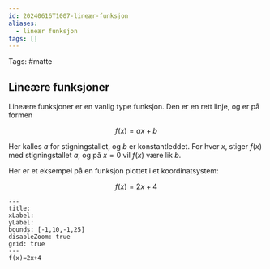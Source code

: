 ```yaml
---
id: 20240616T1007-lineær-funksjon
aliases:
  - lineær funksjon
tags: []
---
```


Tags: #matte

## Lineære funksjoner

Lineære funksjoner er en vanlig type funksjon. Den er en rett linje, og er på formen

$$
f(x)=ax+b
$$

Her kalles $a$ for stigningstallet, og $b$ er konstantleddet. For hver $x$, stiger $f(x)$ med stigningstallet $a$, og på $x=0$ vil $f(x)$ være lik $b$.

Her er et eksempel på en funksjon plottet i et koordinatsystem:

$$
f(x)=2x+4
$$

```functionplot
---
title:
xLabel:
yLabel:
bounds: [-1,10,-1,25]
disableZoom: true
grid: true
---
f(x)=2x+4
```

